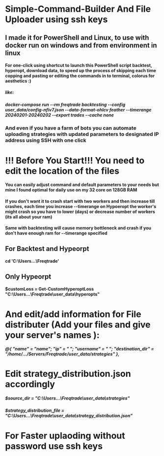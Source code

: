 # Simple-Command-Builder And File Uploader using ssh keys
## I made it for PowerShell and Linux, to use with docker run on windows and from environment in linux

#### For one-click using shortcut to launch this PowerShell script backtest, hyperopt, download data, to speed up the process of skipping each time copping and pasting or editing the commands in to terminal, colorus for aesthetics :)
##### like:
##### docker-compose run --rm freqtrade backtesting --config user_data/config-nfiv7.json --data-format-ohlcv feather --timerange 20240201-20240202 --export trades --cache none

### And even if you have a farm of bots you can automate uploading strategies with updated parameters to designated IP address using SSH with one click


# !!! Before You Start!!! You need to edit the location of the files

#### You can easily adjust command and default parameters to your needs but mine I found optimal for daily use on my 32 core on 128GB RAM
#### If you don't want it to crash start with two workers and then increase till crashes, each time you increase --timerange on Hypoeropt the worker's might crash so you have to lower (days) or decrease number of workers (its all about your ram)
#### Same with backtesting will cause memory bottleneck and crash if you don't have enough ram for --timerange specified

## For Backtest and Hypeorpt
#### cd 'C:\Users\...\Freqtrade'
## Only Hypeorpt
#### $customLoss = Get-CustomHyperoptLoss "C:\Users\...\Freqtrade\user_data\hyperopts"

# And edit/add information for File distributer (Add your files and give your server's names ):
##### @{ "name" = "name"; "ip" = "       "; "username" = "          "; "destination_dir" = "/home/.../Servers/Freqtrade/user_data/strategies" },

# Edit strategy_distribution.json accordingly

##### $source_dir = "C:\Users\...\Freqtrade\user_data\strategies"
##### $strategy_distribution_file = "C:\Users\...\Freqtrade\user_data\strategy_distribution.json"

# For Faster uplaoding without password use ssh keys
